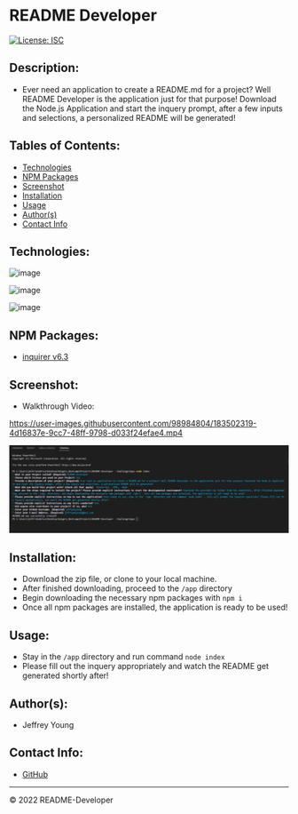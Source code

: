 # README Developer
[![License: ISC](https://img.shields.io/badge/License-ISC-blue.svg)](https://opensource.org/licenses/ISC)

## Description:
* Ever need an application to create a README.md for a project? Well README Developer is the application just for that purpose! Download the Node.js Application and start the inquery prompt, after a few inputs and selections, a personalized README will be generated!

## Tables of Contents:
* [Technologies](#technologies)
* [NPM Packages](#npm-packages)
* [Screenshot](#screenshot)
* [Installation](#installation)
* [Usage](#usage)
* [Author(s)](#authors)
* [Contact Info](#contact-info)

## Technologies:
![image](https://img.shields.io/badge/HTML5-E34F26?style=for-the-badge&logo=html5&logoColor=white)

![image](https://img.shields.io/badge/JavaScript-323330?style=for-the-badge&logo=javascript&logoColor=F7DF1E)

![image](https://img.shields.io/badge/Node.js-339933?style=for-the-badge&logo=nodedotjs&logoColor=white) 

## NPM Packages:

* [inquirer v6.3](https://www.npmjs.com/package/inquirer)

## Screenshot:
* Walkthrough Video:


https://user-images.githubusercontent.com/98984804/183502319-4d16837e-9cc7-48ff-9798-d033f24efae4.mp4





![This is the inquery prompt and various answers for the README-Developer Application](./assets/terminal%20screenshot.PNG)


## Installation:
* Download the zip file, or clone to your local machine.
* After finished downloading, proceed to the `/app` directory
* Begin downloading the necessary npm packages with `npm i`
* Once all npm packages are installed, the application is ready to be used!


## Usage:
* Stay in the `/app` directory and run command `node index`
* Please fill out the inquery appropriately and watch the README get generated shortly after!

## Author(s):
* Jeffrey Young

## Contact Info:
* [GitHub](https://github.com/jeffymiyoung)

---
© 2022 README-Developer
